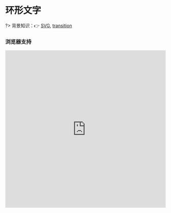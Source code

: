 
# 环形文字

?> 背景知识：:point_right: [SVG](https://developer.mozilla.org/zh-CN/docs/Web/SVG), [transition](https://developer.mozilla.org/zh-CN/docs/Web/CSS/transition)

<vuep template="#demo1"></vuep>

<script v-pre type="text/x-template" id="demo1">
<style>
  main {
    width: 289px; height: 289px;
    margin: 29px auto;
    font-size: 12px;
  }
  main svg {
    overflow: visible;
    animation: circular-text-rotate 5s linear paused infinite;
  }
  main svg:hover {
    animation-play-state: running;
  }
  main path {
    fill: none;
  }
  main text {
    fill: #b4a078;
  }
</style>
<template>
  <main>
    <svg viewBox="0 0 100 100">
        <path d="M 0,50 a 50,50 0 1,1 0,1 z" id="circle" />
        <text><textPath xlink:href="#circle">
            You-need-to-know-css-tricks-You-need-to-know-css-tricks-You-
        </textPath></text>
    </svg>
  </main>
</template>
<script>  
</script>
</script>

### 浏览器支持

<iframe src="https://caniuse.bitsofco.de/embed/index.html?feat=css-transitions&amp;periods=future_2,future_1,current,past_1,past_2,past_3&amp;accessible-colours=false" frameborder="0" width="100%" height="493px"></iframe>